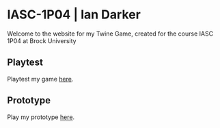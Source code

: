 # IASC-1P04 | Ian Darker

Welcome to the website for my Twine Game, created for the course IASC 1P04 at Brock University

## Playtest

Playtest my game [here](playtest/playtest).

## Prototype

Play my prototype [here](prototype/TwineGamePrototype_Final.html).
